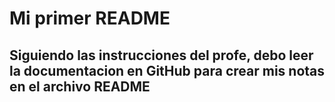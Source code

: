# Mi primer README

## Siguiendo las instrucciones del profe, debo leer la documentacion en GitHub para crear mis notas en el archivo README
